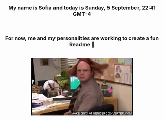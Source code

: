 


<div align="center">
<h3 >My name is Sofia and today is Sunday, 5 September, 22:41 GMT-4</h3><br>
<h3 >For now, me and my personalities are working to create a fun Readme 👋
</h3><br>
<img src='img/dwight.gif' alt='working...'/>
</div>
